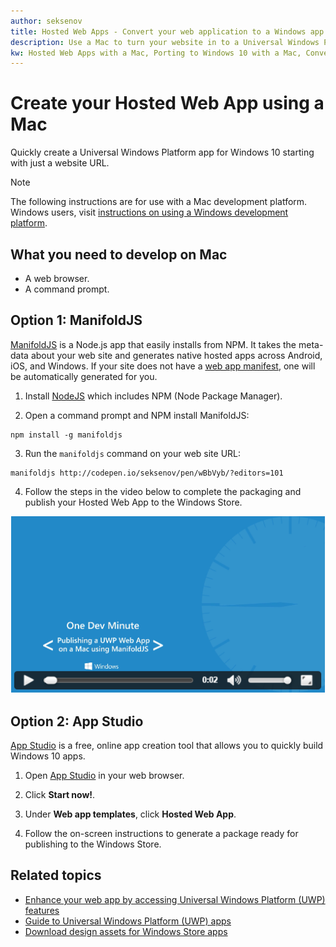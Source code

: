 ```yaml
---
author: seksenov
title: Hosted Web Apps - Convert your web application to a Windows app using a Mac
description: Use a Mac to turn your website in to a Universal Windows Platform (UWP) app for Windows 10.
kw: Hosted Web Apps with a Mac, Porting to Windows 10 with a Mac, Convert website to Windows with Mac, Packaging web application with ManfoldJS for Windows Store, Add website to Windows Store with App Studio
---
```


# Create your Hosted Web App using a Mac

Quickly create a Universal Windows Platform app for Windows 10 starting with just a website URL. 

> [!NOTE]
> The following instructions are for use with a Mac development platform. Windows users, visit [instructions on using a Windows development platform](/hwa-create-windows.md).

## What you need to develop on Mac

- A web browser.
- A command prompt.

## Option 1: ManifoldJS

[ManifoldJS](http://manifoldjs.com/) is a Node.js app that easily installs from NPM. It takes the meta-data about your web site and generates native hosted apps across Android, iOS, and Windows. If your site does not have a [web app manifest](https://www.w3.org/TR/appmanifest/), one will be automatically generated for you.

1. Install [NodeJS](https://nodejs.org/) which includes NPM (Node Package Manager). <br>

2. Open a command prompt and NPM install ManifoldJS:
```
npm install -g manifoldjs
```

3. Run the `manifoldjs` command on your web site URL:
```
manifoldjs http://codepen.io/seksenov/pen/wBbVyb/?editors=101
```

4. Follow the steps in the video below to complete the packaging and publish your Hosted Web App to the Windows Store.

[![Publishing a UWP Web App on a Mac using ManifoldJS](images/hwa-to-uwp/mac_manifoldjs_video.png)](https://sec.ch9.ms/ch9/0a67/9b06e5c7-d7aa-478d-b30d-f99e145a0a67/ManifoldJS_high.mp4 "Publishing a UWP Web App on a Mac using ManifoldJS")

## Option 2: App Studio

[App Studio](http://appstudio.windows.com/) is a free, online app creation tool that allows you to quickly build Windows 10 apps.

1. Open [App Studio](http://appstudio.windows.com/) in your web browser.

2. Click **Start now!**.

3. Under **Web app templates**, click **Hosted Web App**.

4. Follow the on-screen instructions to generate a package ready for publishing to the Windows Store.

## Related topics

- [Enhance your web app by accessing Universal Windows Platform (UWP) features](/hwa-access-features.md)
- [Guide to Universal Windows Platform (UWP) apps](http://go.microsoft.com/fwlink/p/?LinkID=397871)
- [Download design assets for Windows Store apps](https://msdn.microsoft.com/library/windows/apps/xaml/bg125377.aspx)
